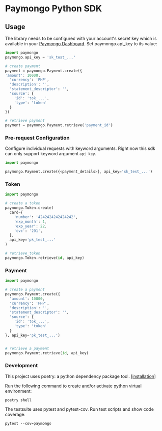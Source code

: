 # Paymongo Python SDK

## Usage
The library needs to be configured with your account's secret key which is available in your [Paymongo Dashboard](https://dashboard.paymongo.com/developers). Set paymongo.api_key to its value:
```python
import paymongo
paymongo.api_key = 'sk_test_...'

# create payment
payment = paymongo.Payment.create({
'amount': 10000,
  'currency': 'PHP',
  'description': '',
  'statement_descriptor': '',
  'source': {
    'id': 'tok_...',
    'type': 'token'
  }
})

# retrieve payment
payment = paymongo.Payment.retrieve('payment_id')
```
### Pre-request Configuration
Configure individual requests with keyword arguments. Right now this sdk can only support keyword argument `api_key`. 

```python
import paymongo

paymongo.Payment.create({<payment_details>}, api_key='sk_test_...')
```

### Token
```python
import paymongo

# create a token
paymongo.Token.create(
  card={
    'number': '4242424242424242',
    'exp_month': 1,
    'exp_year': 22,
    'cvc': '201',
  },
  api_key='pk_test_...'
)

# retrieve_token
paymongo.Token.retrieve(id, api_key)

```


### Payment
```python
import paymongo

# create a payment
paymongo.Payment.create({
  'amount': 10000,
  'currency': 'PHP',
  'description': '',
  'statement_descriptor': '',
  'source': {
    'id': 'tok_...',
    'type': 'token'
  }
}, api_key='pk_test_...')


# retrieve a payment
paymongo.Payment.retrieve(id, api_key)

```

### Development
This project uses poetry: a python dependency package tool. [[installation]](https://github.com/sdispater/poetry#installation)

Run the following command to create and/or activate python virtual environment:
```
poetry shell
```

The testsuite uses pytest and pytest-cov. Run test scripts and show code coverage:
```
pytest --cov=paymongo
```

